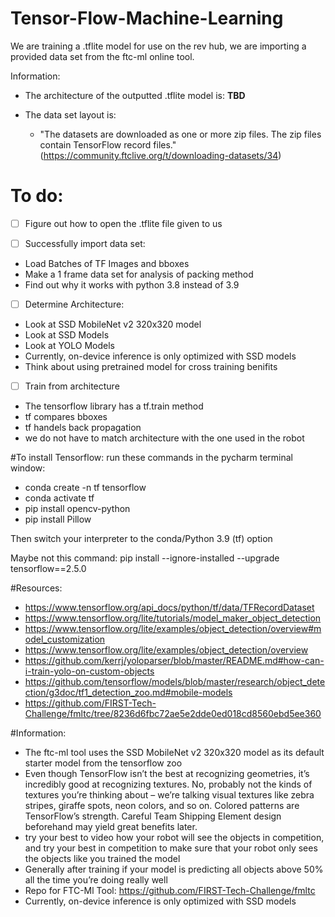  # Tensor-Flow-Machine-Learning
We are training a .tflite model for use on the rev hub, we are importing a provided data set from the ftc-ml online tool.

Information:
  * The architecture of the outputted .tflite model is: __TBD__
  
  * The data set layout is: 
    * "The datasets are downloaded as one or more zip files. The zip files contain TensorFlow record files."(https://community.ftclive.org/t/downloading-datasets/34)
  
# To do:
- [ ] Figure out how to open the .tflite file given to us

- [ ] Successfully import data set:
 * Load Batches of TF Images and bboxes
 * Make a 1 frame data set for analysis of packing method
 * Find out why it works with python 3.8 instead of 3.9
- [ ] Determine Architecture:
 * Look at SSD MobileNet v2 320x320 model
 * Look at SSD Models
 * Look at YOLO Models
 * Currently, on-device inference is only optimized with SSD models
 * Think about using pretrained model for cross training benifits
- [ ] Train from architecture
 * The tensorflow library has a tf.train method
 * tf compares bboxes
 * tf handels back propagation
 * we do not have to match architecture with the one used in the robot

#To install Tensorflow:
run these commands in the pycharm terminal window:
  * conda create -n tf tensorflow
  * conda activate tf
  * pip install opencv-python 
  * pip install Pillow

Then switch your interpreter to the conda/Python 3.9 (tf) option

Maybe not this command: pip install --ignore-installed --upgrade tensorflow==2.5.0

#Resources:
* https://www.tensorflow.org/api_docs/python/tf/data/TFRecordDataset
* https://www.tensorflow.org/lite/tutorials/model_maker_object_detection
* https://www.tensorflow.org/lite/examples/object_detection/overview#model_customization
* https://www.tensorflow.org/lite/examples/object_detection/overview
* https://github.com/kerrj/yoloparser/blob/master/README.md#how-can-i-train-yolo-on-custom-objects
* https://github.com/tensorflow/models/blob/master/research/object_detection/g3doc/tf1_detection_zoo.md#mobile-models
* https://github.com/FIRST-Tech-Challenge/fmltc/tree/8236d6fbc72ae5e2dde0ed018cd8560ebd5ee360


#Information:
* The ftc-ml tool uses the SSD MobileNet v2 320x320 model as its default starter model from the tensorflow zoo
* Even though TensorFlow isn’t the best at recognizing geometries, it’s incredibly good at recognizing
textures. No, probably not the kinds of textures you’re thinking about – we’re talking visual textures like
zebra stripes, giraffe spots, neon colors, and so on. Colored patterns are TensorFlow’s strength.
Careful Team Shipping Element design beforehand may yield great benefits later.
* try your best to video how your robot will see the objects in competition, and try your best in competition to make 
sure that your robot only sees the objects like you trained the model
* Generally after training if your model is predicting all objects above 50% all the time you’re doing really well
* Repo for FTC-Ml Tool: https://github.com/FIRST-Tech-Challenge/fmltc
* Currently, on-device inference is only optimized with SSD models
